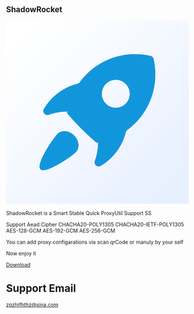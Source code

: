 ## ShadowRocket


 ![image](https://raw.githubusercontent.com/MinusPlusDD/rocket.github.io/master/icon.png)
 
 
ShadowRocket is a Smart Stable Quick ProxyUtil
Support SS

Support Aead Cipher
    CHACHA20-POLY1305
    CHACHA20-IETF-POLY1305
    AES-128-GCM
    AES-192-GCM
    AES-256-GCM

You can add proxy configarations via scan qrCode or manuly by your self

Now enjoy it

[Download](https://itunes.apple.com/cn/app/id1336538100?mt=8)

# Support Email
zpzhjfhthz@sina.com
